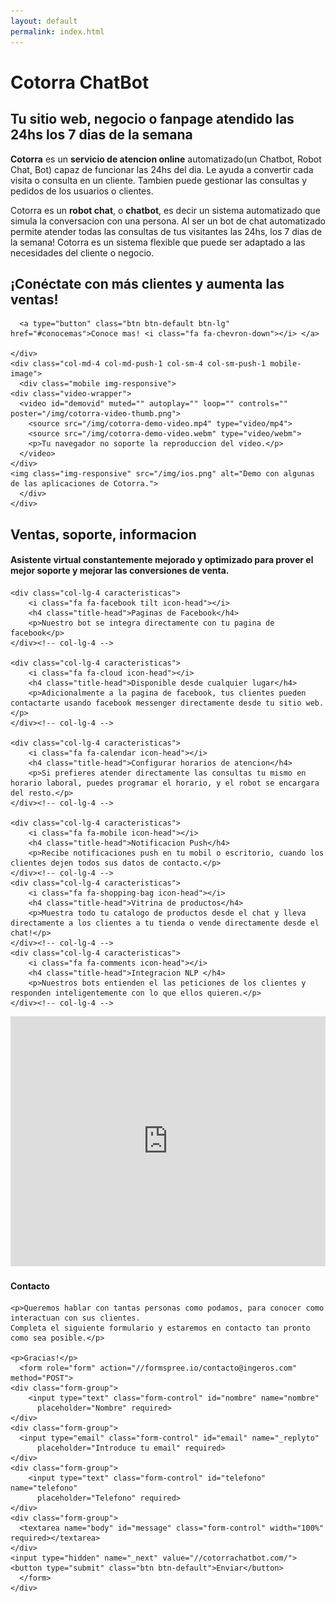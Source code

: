 ```yaml
---
layout: default
permalink: index.html
---
```

<div  class="container-fluid">
  <div class="row blue">
    <div class="col-md-7 col-md-push-1 col-sm-push-1 col-sm-7">
      <h1 class="h1index">Cotorra ChatBot</h1>
      <h2 class="h2index">Tu sitio web, negocio o fanpage atendido las 24hs los 7 dias de la semana</h2>
      <p><strong>Cotorra</strong> es un <strong>servicio de atencion online</strong> automatizado(un Chatbot, Robot Chat, Bot) capaz de funcionar las 24hs del dia. 
      Le ayuda a convertir cada visita o consulta en un cliente. Tambien puede gestionar las consultas y pedidos de los usuarios o clientes.</p>
      <p>Cotorra es un <strong>robot chat</strong>, o <strong>chatbot</strong>, es decir un sistema automatizado que simula la conversacion con una persona.
      Al ser un bot de chat automatizado permite atender todas las consultas de tus visitantes las 24hs, los 7 dias de la semana!
      Cotorra es un sistema flexible que puede ser adaptado a las necesidades del cliente o negocio.</p>
      <h2 class="h2index">¡Conéctate con más clientes y aumenta las ventas!</h2>
      
      <a type="button" class="btn btn-default btn-lg" href="#conocemas">Conoce mas! <i class="fa fa-chevron-down"></i> </a>
      
    </div>
    <div class="col-md-4 col-md-push-1 col-sm-4 col-sm-push-1 mobile-image">
      <div class="mobile img-responsive">
	<div class="video-wrapper">
	  <video id="demovid" muted="" autoplay="" loop="" controls="" poster="/img/cotorra-video-thumb.png">
	    <source src="/img/cotorra-demo-video.mp4" type="video/mp4">
	    <source src="/img/cotorra-demo-video.webm" type="video/webm">
	    <p>Tu navegador no soporte la reproduccion del video.</p>
	  </video>
	</div>
	<img class="img-responsive" src="/img/ios.png" alt="Demo con algunas de las aplicaciones de Cotorra.">
      </div>
    </div>
  </div>

  <div class="row lg" id="conocemas">
    <h2 class="generich2">Ventas, soporte, informacion</h2>
    <h4 class="generich4">Asistente virtual constantemente mejorado y optimizado para prover el mejor soporte y mejorar las conversiones de venta.</h4>
    
    <div class="col-lg-4 caracteristicas">
	    <i class="fa fa-facebook tilt icon-head"></i>
	    <h4 class="title-head">Paginas de Facebook</h4>
	    <p>Nuestro bot se integra directamente con tu pagina de facebook</p>
    </div><!-- col-lg-4 -->

    <div class="col-lg-4 caracteristicas">
	    <i class="fa fa-cloud icon-head"></i>
	    <h4 class="title-head">Disponible desde cualquier lugar</h4>
	    <p>Adicionalmente a la pagina de facebook, tus clientes pueden contactarte usando facebook messenger directamente desde tu sitio web.</p>
    </div><!-- col-lg-4 -->

    <div class="col-lg-4 caracteristicas">
	    <i class="fa fa-calendar icon-head"></i>
	    <h4 class="title-head">Configurar horarios de atencion</h4>
	    <p>Si prefieres atender directamente las consultas tu mismo en horario laboral, puedes programar el horario, y el robot se encargara del resto.</p>
    </div><!-- col-lg-4 -->
    
    <div class="col-lg-4 caracteristicas">
	    <i class="fa fa-mobile icon-head"></i>
	    <h4 class="title-head">Notificacion Push</h4>
	    <p>Recibe notificaciones push en tu mobil o escritorio, cuando los clientes dejen todos sus datos de contacto.</p>
    </div><!-- col-lg-4 -->    
    <div class="col-lg-4 caracteristicas">
	    <i class="fa fa-shopping-bag icon-head"></i>
	    <h4 class="title-head">Vitrina de productos</h4>
	    <p>Muestra todo tu catalogo de productos desde el chat y lleva directamente a los clientes a tu tienda o vende directamente desde el chat!</p>
    </div><!-- col-lg-4 -->    
    <div class="col-lg-4 caracteristicas">
	    <i class="fa fa-comments icon-head"></i>
	    <h4 class="title-head">Integracion NLP </h4>
	    <p>Nuestros bots entienden el las peticiones de los clientes y responden inteligentemente con lo que ellos quieren.</p>
    </div><!-- col-lg-4 -->
  </div>
  <div class="row blue">
    <div class="col-md-6 col-sm-6">
      <iframe height="400" width="100%" frameborder="0" scrolling="no" marginheight="0" marginwidth="0" src="https://www.google.es/maps?t=m&amp;ie=UTF8&amp;ll=-32.936447,-60.7208597&amp;spn=0.025669,0.055747&amp;z=17&amp;output=embed"></iframe>
    </div>
    <div class="col-md-6 col-sm-6">
    <h4>Contacto</h4>

    <p>Queremos hablar con tantas personas como podamos, para conocer como interactuan con sus clientes.  
    Completa el siguiente formulario y estaremos en contacto tan pronto como sea posible.</p>
    
    <p>Gracias!</p>
      <form role="form" action="//formspree.io/contacto@ingeros.com" method="POST">
	<div class="form-group">
	    <input type="text" class="form-control" id="nombre" name="nombre"
		  placeholder="Nombre" required>
	</div>
	<div class="form-group">
	  <input type="email" class="form-control" id="email" name="_replyto"
		  placeholder="Introduce tu email" required>
	</div>
	<div class="form-group">
	    <input type="text" class="form-control" id="telefono" name="telefono"
		  placeholder="Telefono" required>
	</div>
	<div class="form-group">
	  <textarea name="body" id="message" class="form-control" width="100%" required></textarea>
	</div>
	<input type="hidden" name="_next" value="//cotorrachatbot.com/">
	<button type="submit" class="btn btn-default">Enviar</button>
      </form>
    </div>
  </div>
</div>

























